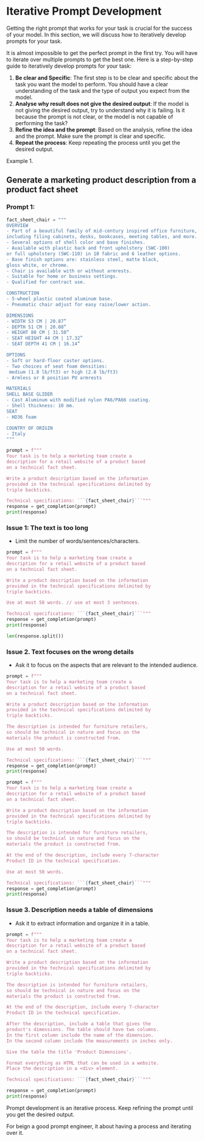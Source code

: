 # Iterative Prompt Development

Getting the right prompt that works for your task is crucial for the success of your model. In this section, we will discuss how to iteratively develop prompts for your task.

It is almost impossible to get the perfect prompt in the first try. You will have to iterate over multiple prompts to get the best one. Here is a step-by-step guide to iteratively develop prompts for your task:

1. **Be clear and Specific**: The first step is to be clear and specific about the task you want the model to perform. You should have a clear understanding of the task and the type of output you expect from the model.
2. **Analyse why result does not give the desired output**: If the model is not giving the desired output, try to understand why it is failing. Is it because the prompt is not clear, or the model is not capable of performing the task?
3. **Refine the idea and the prompt**: Based on the analysis, refine the idea and the prompt. Make sure the prompt is clear and specific.
4. **Repeat the process**: Keep repeating the process until you get the desired output.

Example 1.

## Generate a marketing product description from a product fact sheet

### Prompt 1:

````python
fact_sheet_chair = """
OVERVIEW
- Part of a beautiful family of mid-century inspired office furniture,
including filing cabinets, desks, bookcases, meeting tables, and more.
- Several options of shell color and base finishes.
- Available with plastic back and front upholstery (SWC-100)
or full upholstery (SWC-110) in 10 fabric and 6 leather options.
- Base finish options are: stainless steel, matte black,
gloss white, or chrome.
- Chair is available with or without armrests.
- Suitable for home or business settings.
- Qualified for contract use.

CONSTRUCTION
- 5-wheel plastic coated aluminum base.
- Pneumatic chair adjust for easy raise/lower action.

DIMENSIONS
- WIDTH 53 CM | 20.87”
- DEPTH 51 CM | 20.08”
- HEIGHT 80 CM | 31.50”
- SEAT HEIGHT 44 CM | 17.32”
- SEAT DEPTH 41 CM | 16.14”

OPTIONS
- Soft or hard-floor caster options.
- Two choices of seat foam densities:
 medium (1.8 lb/ft3) or high (2.8 lb/ft3)
- Armless or 8 position PU armrests

MATERIALS
SHELL BASE GLIDER
- Cast Aluminum with modified nylon PA6/PA66 coating.
- Shell thickness: 10 mm.
SEAT
- HD36 foam

COUNTRY OF ORIGIN
- Italy
"""

prompt = f"""
Your task is to help a marketing team create a
description for a retail website of a product based
on a technical fact sheet.

Write a product description based on the information
provided in the technical specifications delimited by
triple backticks.

Technical specifications: ```{fact_sheet_chair}```"""
response = get_completion(prompt)
print(response)
````

### Issue 1: The text is too long

- Limit the number of words/sentences/characters.

````python
prompt = f"""
Your task is to help a marketing team create a
description for a retail website of a product based
on a technical fact sheet.

Write a product description based on the information
provided in the technical specifications delimited by
triple backticks.

Use at most 50 words. // use at most 3 sentences.

Technical specifications: ```{fact_sheet_chair}```"""
response = get_completion(prompt)
print(response)

len(response.split())
````

### Issue 2. Text focuses on the wrong details

- Ask it to focus on the aspects that are relevant to the intended audience.

````python
prompt = f"""
Your task is to help a marketing team create a
description for a retail website of a product based
on a technical fact sheet.

Write a product description based on the information
provided in the technical specifications delimited by
triple backticks.

The description is intended for furniture retailers,
so should be technical in nature and focus on the
materials the product is constructed from.

Use at most 50 words.

Technical specifications: ```{fact_sheet_chair}```"""
response = get_completion(prompt)
print(response)
````

````python
prompt = f"""
Your task is to help a marketing team create a
description for a retail website of a product based
on a technical fact sheet.

Write a product description based on the information
provided in the technical specifications delimited by
triple backticks.

The description is intended for furniture retailers,
so should be technical in nature and focus on the
materials the product is constructed from.

At the end of the description, include every 7-character
Product ID in the technical specification.

Use at most 50 words.

Technical specifications: ```{fact_sheet_chair}```"""
response = get_completion(prompt)
print(response)
````

### Issue 3. Description needs a table of dimensions

- Ask it to extract information and organize it in a table.

````python
prompt = f"""
Your task is to help a marketing team create a
description for a retail website of a product based
on a technical fact sheet.

Write a product description based on the information
provided in the technical specifications delimited by
triple backticks.

The description is intended for furniture retailers,
so should be technical in nature and focus on the
materials the product is constructed from.

At the end of the description, include every 7-character
Product ID in the technical specification.

After the description, include a table that gives the
product's dimensions. The table should have two columns.
In the first column include the name of the dimension.
In the second column include the measurements in inches only.

Give the table the title 'Product Dimensions'.

Format everything as HTML that can be used in a website.
Place the description in a <div> element.

Technical specifications: ```{fact_sheet_chair}```"""

response = get_completion(prompt)
print(response)
````

Prompt development is an iterative process. Keep refining the prompt until you get the desired output.

For beign a good prompt engineer, it about having a process and iterating over it.
